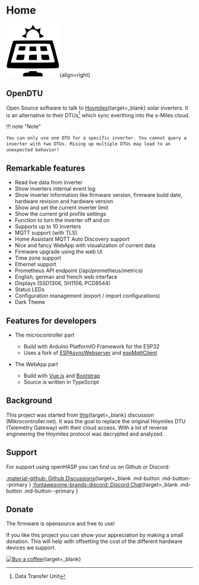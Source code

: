 # Home

![Logo](assets/images/logo.png){align=right}

## OpenDTU

Open Source software to talk to [Hoymiles][1]{target=_blank} solar inverters. It is an alternative to their DTUs[^1] which sync everthing into the s-Miles cloud.

!!! note "Note"

    You can only use one DTU for a specific inverter. You cannot query a inverter with two DTUs. Mixing up multiple DTUs may lead to an unexpected behavior!

## Remarkable features

* Read live data from inverter
* Show inverters internal event log
* Show inverter information like firmware version, firmware build date, hardware revision and hardware version
* Show and set the current inverter limit
* Show the current grid profile settings
* Function to turn the inverter off and on
* Supports up to 10 inverters
* MQTT support (with TLS)
* Home Assistant MQTT Auto Discovery support
* Nice and fancy WebApp with visualization of current data
* Firmware upgrade using the web UI
* Time zone support
* Ethernet support
* Prometheus API endpoint (/api/prometheus/metrics)
* English, german and french web interface
* Displays (SSD1306, SH1106, PCD8544)
* Status LEDs
* Configuration management (export / import configurations)
* Dark Theme

## Features for developers

* The microcontroller part
    * Build with Arduino PlatformIO Framework for the ESP32
    * Uses a fork of [ESPAsyncWebserver](https://github.com/yubox-node-org/ESPAsyncWebServer) and [espMqttClient](https://github.com/bertmelis/espMqttClient)

* The WebApp part
    * Build with [Vue.js](https://vuejs.org) and [Bootstrap](https://getbootstrap.com)
    * Source is written in TypeScript

## Background

This project was started from [this](https://www.mikrocontroller.net/topic/525778){target=_blank} discussion (Mikrocontroller.net).
It was the goal to replace the original Hoymiles DTU (Telemetry Gateway) with their cloud access. With a lot of reverse engineering the Hoymiles protocol was decrypted and analyzed.

## Support

For support using openHASP you can find us on Github or Discord:

[:material-github: Github Discussions][2]{target=_blank .md-button .md-button--primary }
[:fontawesome-brands-discord: Discord Chat][3]{target=_blank .md-button .md-button--primary }

## Donate

The firmware is opensource and free to use!

If you like this project you can show your appreciation by making a small donation.
This will help with offsetting the cost of the different hardware devices we support.

[![Buy a coffee](https://img.shields.io/badge/Kofi-donate-FF5E5B?style=for-the-badge&logo=kofi)](https://ko-fi.com/tbnobody){target=_blank}

[1]: https://www.hoymiles.com/
[2]: https://www.github.com/tbnobody/OpenDTU/discussions
[3]: https://discord.gg/WzhxEY62mB

[^1]: Data Transfer Unit
